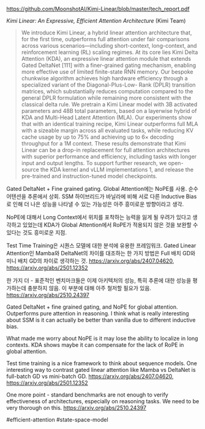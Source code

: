 https://github.com/MoonshotAI/Kimi-Linear/blob/master/tech_report.pdf

*Kimi Linear: An Expressive, Efficient Attention Architecture* (Kimi Team)

> We introduce Kimi Linear, a hybrid linear attention architecture that, for the first time, outperforms full attention under fair comparisons across various scenarios—including short-context, long-context, and reinforcement learning (RL) scaling regimes. At its core lies Kimi Delta Attention (KDA), an expressive linear attention module that extends Gated DeltaNet [111] with a finer-grained gating mechanism, enabling more effective use of limited finite-state RNN memory. Our bespoke chunkwise algorithm achieves high hardware efficiency through a specialized variant of the Diagonal-Plus-Low- Rank (DPLR) transition matrices, which substantially reduces computation compared to the general DPLR formulation while remaining more consistent with the classical delta rule. We pretrain a Kimi Linear model with 3B activated parameters and 48B total parameters, based on a layerwise hybrid of KDA and Multi-Head Latent Attention (MLA). Our experiments show that with an identical training recipe, Kimi Linear outperforms full MLA with a sizeable margin across all evaluated tasks, while reducing KV cache usage by up to 75% and achieving up to 6× decoding throughput for a 1M context. These results demonstrate that Kimi Linear can be a drop-in replacement for full attention architectures with superior performance and efficiency, including tasks with longer input and output lengths. To support further research, we open-source the KDA kernel and vLLM implementations 1, and release the pre-trained and instruction-tuned model checkpoints. 

Gated DeltaNet + Fine grained gating. Global Attention에는 NoPE를 사용. 순수 어텐션을 추론에서 상회. SSM 하이브리드가 바닐라에 비해 서로 다른 Inductive Bias로 인해 더 나은 성능을 나타낼 수 있는 가능성은 아주 흥미로운 방향이라고 생각.

NoPE에 대해서 Long Context에서 위치를 포착하는 능력을 잃게 될 우려가 있다고 생각하고 있었는데 KDA가 Global Attention에서 RoPE가 적용되지 않은 것을 보완할 수 있다는 것도 흥미로운 지점.

Test Time Training은 시퀀스 모델에 대한 분석에 유용한 프레임워크. Gated Linear Attention인 Mamba와 DeltaNet의 차이를 대조하는 한 가지 방법은 Full 배치 GD와 미니 배치 GD의 차이로 생각하는 것. https://arxiv.org/abs/2407.04620, https://arxiv.org/abs/2501.12352

한 가지 더 - 표준적인 벤치마크들은 이제 아키텍처의 성능, 특히 추론에 대한 성능을 평가하는데 충분하지 않음. 이 부분에 대해 아주 철저할 필요가 있음. https://arxiv.org/abs/2510.24397

Gated DeltaNet + fine grained gating, and NoPE for global attention. Outperforms pure attention in reasoning. I think what is really interesting about SSM is it can actually be better than vanilla due to different inductive bias.

What made me worry about NoPE is it may lose the ability to localize in long contexts. KDA shows maybe it can compensate for the lack of RoPE in global attention.

Test time training is a nice framework to think about sequence models. One interesting way to contrast gated linear attention like Mamba vs DeltaNet is full-batch GD vs mini-batch GD. https://arxiv.org/abs/2407.04620, https://arxiv.org/abs/2501.12352

One more point - standard benchmarks are not enough to verify effectiveness of architectures, especially on reasoning tasks. We need to be very thorough on this. https://arxiv.org/abs/2510.24397

#efficient-attention #state-space-model 